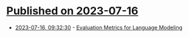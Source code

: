 # [Published on 2023-07-16](index.md)

* [2023-07-16, 09:32:30](https://lobste.rs/s/a8kzam/evaluation_metrics_for_language) - [Evaluation Metrics for Language Modeling](https://thegradient.pub/understanding-evaluation-metrics-for-language-models/)
